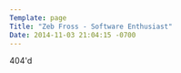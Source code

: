 ```yaml
---
Template: page
Title: "Zeb Fross - Software Enthusiast"
Date: 2014-11-03 21:04:15 -0700
---
```


404'd